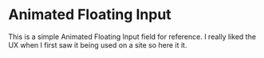 # Animated Floating Input

This is a simple Animated Floating Input field for reference. I really liked the UX when I first saw it being used on a site so here it it.